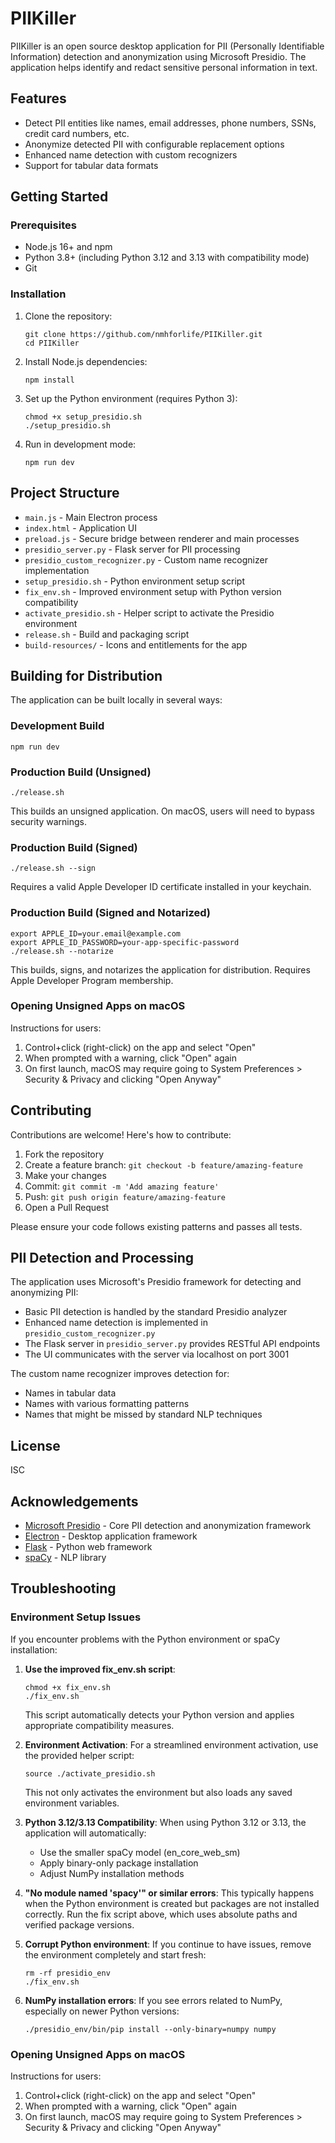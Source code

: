 # PIIKiller

PIIKiller is an open source desktop application for PII (Personally Identifiable Information) detection and anonymization using Microsoft Presidio. The application helps identify and redact sensitive personal information in text.

## Features

- Detect PII entities like names, email addresses, phone numbers, SSNs, credit card numbers, etc.
- Anonymize detected PII with configurable replacement options
- Enhanced name detection with custom recognizers
- Support for tabular data formats

## Getting Started

### Prerequisites

- Node.js 16+ and npm
- Python 3.8+ (including Python 3.12 and 3.13 with compatibility mode)
- Git

### Installation

1. Clone the repository:
   ```
   git clone https://github.com/nmhforlife/PIIKiller.git
   cd PIIKiller
   ```

2. Install Node.js dependencies:
   ```
   npm install
   ```

3. Set up the Python environment (requires Python 3):
   ```
   chmod +x setup_presidio.sh
   ./setup_presidio.sh
   ```

4. Run in development mode:
   ```
   npm run dev
   ```

## Project Structure

- `main.js` - Main Electron process
- `index.html` - Application UI
- `preload.js` - Secure bridge between renderer and main processes
- `presidio_server.py` - Flask server for PII processing
- `presidio_custom_recognizer.py` - Custom name recognizer implementation
- `setup_presidio.sh` - Python environment setup script
- `fix_env.sh` - Improved environment setup with Python version compatibility
- `activate_presidio.sh` - Helper script to activate the Presidio environment
- `release.sh` - Build and packaging script
- `build-resources/` - Icons and entitlements for the app

## Building for Distribution

The application can be built locally in several ways:

### Development Build

```
npm run dev
```

### Production Build (Unsigned)

```
./release.sh
```

This builds an unsigned application. On macOS, users will need to bypass security warnings.

### Production Build (Signed)

```
./release.sh --sign
```

Requires a valid Apple Developer ID certificate installed in your keychain.

### Production Build (Signed and Notarized)

```
export APPLE_ID=your.email@example.com
export APPLE_ID_PASSWORD=your-app-specific-password
./release.sh --notarize
```

This builds, signs, and notarizes the application for distribution. Requires Apple Developer Program membership.

### Opening Unsigned Apps on macOS

Instructions for users:
1. Control+click (right-click) on the app and select "Open"
2. When prompted with a warning, click "Open" again
3. On first launch, macOS may require going to System Preferences > Security & Privacy and clicking "Open Anyway"

## Contributing

Contributions are welcome! Here's how to contribute:

1. Fork the repository
2. Create a feature branch: `git checkout -b feature/amazing-feature`
3. Make your changes
4. Commit: `git commit -m 'Add amazing feature'`
5. Push: `git push origin feature/amazing-feature`
6. Open a Pull Request

Please ensure your code follows existing patterns and passes all tests.

## PII Detection and Processing

The application uses Microsoft's Presidio framework for detecting and anonymizing PII:

- Basic PII detection is handled by the standard Presidio analyzer
- Enhanced name detection is implemented in `presidio_custom_recognizer.py`
- The Flask server in `presidio_server.py` provides RESTful API endpoints
- The UI communicates with the server via localhost on port 3001

The custom name recognizer improves detection for:
- Names in tabular data
- Names with various formatting patterns
- Names that might be missed by standard NLP techniques

## License

ISC

## Acknowledgements

- [Microsoft Presidio](https://github.com/microsoft/presidio) - Core PII detection and anonymization framework
- [Electron](https://www.electronjs.org/) - Desktop application framework
- [Flask](https://flask.palletsprojects.com/) - Python web framework
- [spaCy](https://spacy.io/) - NLP library

## Troubleshooting

### Environment Setup Issues

If you encounter problems with the Python environment or spaCy installation:

1. **Use the improved fix_env.sh script**:
   ```
   chmod +x fix_env.sh
   ./fix_env.sh
   ```
   This script automatically detects your Python version and applies appropriate compatibility measures.

2. **Environment Activation**:
   For a streamlined environment activation, use the provided helper script:
   ```
   source ./activate_presidio.sh
   ```
   This not only activates the environment but also loads any saved environment variables.

3. **Python 3.12/3.13 Compatibility**:
   When using Python 3.12 or 3.13, the application will automatically:
   - Use the smaller spaCy model (en_core_web_sm)
   - Apply binary-only package installation
   - Adjust NumPy installation methods

4. **"No module named 'spacy'" or similar errors**:
   This typically happens when the Python environment is created but packages are not installed correctly.
   Run the fix script above, which uses absolute paths and verified package versions.

5. **Corrupt Python environment**:
   If you continue to have issues, remove the environment completely and start fresh:
   ```
   rm -rf presidio_env
   ./fix_env.sh
   ```

6. **NumPy installation errors**:
   If you see errors related to NumPy, especially on newer Python versions:
   ```
   ./presidio_env/bin/pip install --only-binary=numpy numpy
   ```

### Opening Unsigned Apps on macOS

Instructions for users:
1. Control+click (right-click) on the app and select "Open"
2. When prompted with a warning, click "Open" again
3. On first launch, macOS may require going to System Preferences > Security & Privacy and clicking "Open Anyway" 